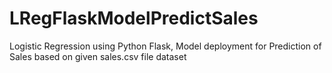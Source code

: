 # LRegFlaskModelPredictSales
Logistic Regression using Python Flask, Model deployment for Prediction of Sales based on given sales.csv file dataset

